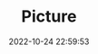 ---
weight: 1
images:
- /images/edited/16.jpeg
title: Picture
date: 2022-10-24 22:59:53
tags: [luminar neo,work]
---